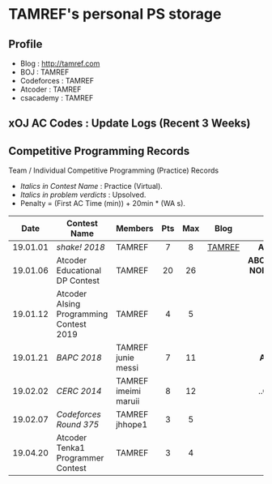 # TAMREF's personal PS storage

## Profile

+ Blog : http://tamref.com
+ BOJ : TAMREF
+ Codeforces : TAMREF
+ Atcoder : TAMREF
+ csacademy : TAMREF

## xOJ AC Codes : Update Logs (Recent 3 Weeks)

## Competitive Programming Records
Team / Individual Competitive Programming (Practice) Records
+ *Italics in Contest Name* : Practice (Virtual).
+ *Italics in problem verdicts* : Upsolved.
+ Penalty = (First AC Time (min)) + 20min * (WA s).

|Date|Contest Name|Members|Pts|Max|Blog|Solved|Recommendable problems|
|:--------:|--------------------|------|:----:|:---:|:---:|:------------------------------------------:|:-------:|
|19.01.01|*shake! 2018*|TAMREF|7|8|[TAMREF](http://tamref.com/102)|**A** *B* **CDEFGH**|D|
|19.01.06|Atcoder Educational DP Contest|TAMREF|20|26||**ABCDEFGHIJKLM**<br>**NOPQRS** *TUVX*.*Y* **Z**|UWX|
|19.01.12|Atcoder AIsing Programming Contest 2019|TAMREF|4|5||**ABCD**.||
|19.01.21|*BAPC 2018*|TAMREF <br> junie <br> messi|7|11||**ABC**.**EFG**..**J**.|DHIK|
|19.02.02|*CERC 2014*|TAMREF <br> imeimi <br> maruii|8|12||..**CDEF**.**HI**.**KL**|?|
|19.02.07|*Codeforces Round 375*|TAMREF <br> jhhope1|3|5||**AB**.**D**.|DE|
|19.04.20|Atcoder Tenka1 Programmer Contest|TAMREF|3|4||**CDE**.|DF|
